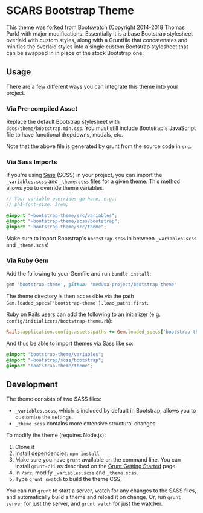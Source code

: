 # SCARS Bootstrap Theme

This theme was forked from [Bootswatch](https://bootswatch.com) (Copyright 2014-2018 Thomas Park) with major modifications. Essentially it is a base Bootstrap stylesheet overlaid with custom styles, along with a Gruntfile that concatenates and minifies the overlaid styles into a single custom Bootstrap stylesheet that can be swapped in in place of the stock Bootstrap one.

## Usage

There are a few different ways you can integrate this theme into your project.

### Via Pre-compiled Asset

Replace the default Bootstrap stylesheet with `docs/theme/bootstrap.min.css`. You must still include Bootstrap's JavaScript file to have functional dropdowns, modals, etc.

Note that the above file is generated by grunt from the source code in `src`.

### Via Sass Imports

If you're using [Sass](https://sass-lang.com/) (SCSS) in your project, you can
import the `_variables.scss` and `_theme.scss` files for a given theme.
This method allows you to override theme variables.

```scss
// Your variable overrides go here, e.g.:
// $h1-font-size: 3rem;

@import "~bootstrap-theme/src/variables";
@import "~bootstrap-theme/scss/bootstrap";
@import "~bootstrap-theme/src/theme";
```

Make sure to import Bootstrap's `bootstrap.scss` in between `_variables.scss`
and `_theme.scss`!

### Via Ruby Gem

Add the following to your Gemfile and run `bundle install`:

```ruby
gem 'bootstrap-theme', github: 'medusa-project/bootstrap-theme'
```

The theme directory is then accessible via the path
`Gem.loaded_specs['bootstrap-theme'].load_paths.first`.

Ruby on Rails users can add the following to an initializer (e.g.
`config/initializers/bootstrap-theme.rb`):

```ruby
Rails.application.config.assets.paths += Gem.loaded_specs['bootstrap-theme'].load_paths
```

And thus be able to import themes via Sass like so:

```scss
@import "bootstrap-theme/variables";
@import "~bootstrap/scss/bootstrap";
@import "bootstrap-theme/theme";
```

## Development

The theme consists of two SASS files:

* `_variables.scss`, which is included by default in Bootstrap, allows you to customize the settings.
* `_theme.scss` contains more extensive structural changes.

To modify the theme (requires Node.js):

1. Clone it
2. Install dependencies: `npm install`
3. Make sure you have `grunt` available on the command line. You can install `grunt-cli` as described on the [Grunt Getting Started](https://gruntjs.com/getting-started) page.
4. In `/src`, modify `_variables.scss` and `_theme.scss`.
5. Type `grunt swatch` to build the theme CSS.

You can run `grunt` to start a server, watch for any changes to the SASS files, and automatically build a theme and reload it on change. Or, run `grunt server` for just the server, and `grunt watch` for just the watcher.
